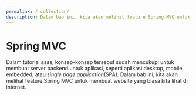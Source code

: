 ```yaml
---
permalink: /:collection/
description: Dalam bab ini, kita akan melihat feature Spring MVC untuk membuat website yang biasa kita lihat di internet.
---
```


# Spring MVC

Dalam tutorial asas, konsep-konsep tersebut sudah mencukupi untuk membuat server
backend untuk aplikasi, seperti aplikasi desktop, mobile, embedded, atau *single
page application*(SPA). Dalam bab ini, kita akan melihat feature Spring MVC
untuk membuat website yang biasa kita lihat di internet.
